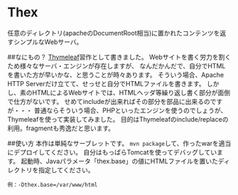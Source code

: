 Thex
====
任意のディレクトリ(apacheのDocumentRoot相当)に置かれたコンテンツを返すシンプルなWebサーバ。

##なにもの？
[Thymeleaf](http://www.thymeleaf.org/)習作として書きました。
Webサイトを書く労力を割くため様々なサーバ・エンジンが存在しますが、
なんだかんだで、自分でHTMLを書いた方が早いかな、と思うことが時々あります。
そういう場合、Apache HTTP Serverだけ立てて、せっせと自分でHTMLファイルを書きます。
しかし、素のHTMLによるWebサイトでは、HTMLヘッダ等繰り返し書く部分が面倒で仕方がないです。
せめてincludeが出来ればその部分を部品に出来るのですが・・・
普通ならそういう場合、PHPといったエンジンを使うのでしょうが、Thymeleafを使って実装してみました。
目的はThymeleafのinclude/replaceの利用。fragmentも秀逸だと思います。

##使い方
本作は単純なサーブレットです。
`mvn package`して、作ったwarを適当にデプロイしてください。
自分はもっぱらTomcatを使ってデバッグしています。
起動時、Javaパラメータ「thex.base」の値にHTMLファイルを置いたディレクトリを指定してください。

```
例：-Dthex.base=/var/www/html
```
